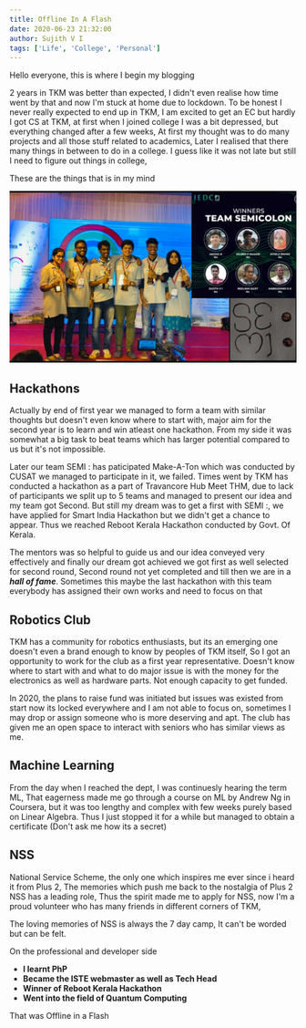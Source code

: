 ```yaml
---
title: Offline In A Flash
date: 2020-06-23 21:32:00
author: Sujith V I
tags: ['Life', 'College', 'Personal']
---
```


Hello everyone, this is where I begin my blogging

2 years in TKM was better than expected, I didn't even realise how time went by
that and now I'm stuck at home due to lockdown. To be honest I never really
expected to end up in TKM, I am excited to get an EC but hardly I got CS at TKM,
at first when I joined college I was a bit depressed, but everything changed
after a few weeks, At first my thought was to do many projects and all those
stuff related to academics, Later I realised that there many things in between
to do in a college. I guess like it was not late but still I need to figure out
things in college,

These are the things that is in my mind

![`Team Semi :`](./images/reboot.jpeg)
## Hackathons

Actually by end of first year we managed to form a team with similar thoughts
but doesn't even know where to start with, major aim for the second year is to
learn and win atleast one hackathon. From my side it was somewhat a big task to
beat teams which has larger potential compared to us but it's not impossible.

Later our team SEMI : has paticipated Make-A-Ton which was conducted by CUSAT we
managed to participate in it, we failed. Times went by TKM has conducted a
hackathon as a part of Travancore Hub Meet THM, due to lack of participants we
split up to 5 teams and managed to present our idea and my team got Second. But
still my dream was to get a first with SEMI :, we have applied for Smart India
Hackathon but we didn't get a chance to appear. Thus we reached Reboot Kerala
Hackathon conducted by Govt. Of Kerala.

The mentors was so helpful to guide us and our idea conveyed very effectively
and finally our dream got achieved we got first as well selected for second
round, Second round not yet completed and till then we are in a **_hall of
fame_**. Sometimes this maybe the last hackathon with this team everybody has
assigned their own works and need to focus on that

## Robotics Club

TKM has a community for robotics enthusiasts, but its an emerging one doesn't
even a brand enough to know by peoples of TKM itself, So I got an opportunity to
work for the club as a first year representative. Doesn't know where to start
with and what to do major issue is with the money for the electronics as well as
hardware parts. Not enough capacity to get funded.

In 2020, the plans to raise fund was initiated but issues was existed from start
now its locked everywhere and I am not able to focus on, sometimes I may drop or
assign someone who is more deserving and apt. The club has given me an open
space to interact with seniors who has similar views as me.

## Machine Learning

From the day when I reached the dept, I was continuesly hearing the term ML,
That eagerness made me go through a course on ML by Andrew Ng in Coursera, but
it was too lengthy and complex with few weeks purely based on Linear Algebra.
Thus I just stopped it for a while but managed to obtain a certificate (Don't
ask me how its a secret)

## NSS

National Service Scheme, the only one which inspires me ever since i heard it
from Plus 2, The memories which push me back to the nostalgia of Plus 2 NSS has
a leading role, Thus the spirit made me to apply for NSS, now I'm a proud
volunteer who has many friends in different corners of TKM,

The loving memories of NSS is always the 7 day camp, It can't be worded but can
be felt.

On the professional and developer side

- **I learnt PhP**
- **Became the ISTE webmaster as well as Tech Head**
- **Winner of Reboot Kerala Hackathon**
- **Went into the field of Quantum Computing**

That was Offline in a Flash
